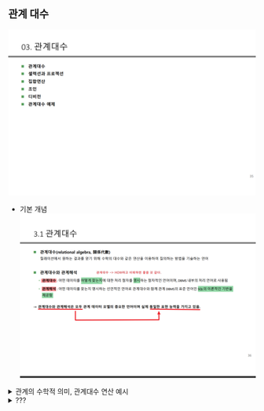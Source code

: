 ## 관계 대수 

![IMG](./관계대수목차.png)

- 기본 개념 
![IMG](./관계대수기본개념.png)


<details>
<summary>관계의 수학적 의미, 관계대수 연산 예시    </summary>
<div markdown="1">

![IMG](./릴레이션집합.png)

- 위에 그림을 현실에 적용한 예시 
![img](./릴레이션현실적용예.png)

- 관계대수 연산자 
![img](./관계대수연산자.png)
- 관계대수 연산예시
  ![img](./관계대수식연산예시.png)
- 샐랙션은 SELECT 후 WHERE절을 사용하여 필터링을 사용해서 추출한다
  (ORDER BY는 단순히 정렬해주는 개념이다)
- 합집합은 단순하게 그냥 합집합을 해주는 개념이다 
- 교집합은 두 릴레이션이 공통으로 가자고 있는 투플을 가져온다 
- 차집합은 두 릴레이션이 공통으로 가지고 있는 투플을 빼고 한 릴레이션만 가지고 있는 투플을 가져온다
```
EX) A릴레이션-B릴레이션 = 공통으로 가지고있는 투플은 제외하고 A릴레이션에만 있는 투플 추출 
```
### 조인 ★중요★
-  하나 이상의 릴레이션이 공통속성을 기준으로 속성값이 같은 투플을 수평으로 결합하는 연삼임. 조인을 수행하기 위해서는 두 릴레이션의 조인에 참여하는 속성이 서로 동일한 도메인으로 구성되어야함. 조인 연산의 결과는 공통 속석의 속성 값이 동일한 투플 만을 반환함 
#### 조인의 종류
- 기본연산 : 1. 세타조인(THETA JOIN), 동등조인, 자연조인(NATURE JOIN)
- 확장된 조인 연산 : 세미조인, 외부조인(OUTER JOIN) 

</div>
</details>

<details>
<summary> ???     </summary>
<div markdown="1">


</div>
</details>
